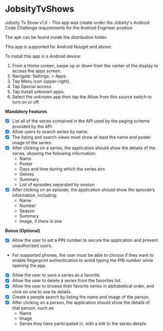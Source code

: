 # JobsityTvShows

Jobsity Tv Show v1.0 - This app was create under the Jobsity's Android Code Challenge requirements for the Android Engineer position

The apk can be found inside the distribution folder.

This app is supported for Android Nougat and above.

To install this app in a Android device:
1) From a Home screen, swipe up or down from the center of the display to access the apps screen.
2) Navigate: Settings. > Apps.
3) Tap Menu icon (upper-right).
4) Tap Special access.
5) Tap Install unknown apps.
6) Select the unknown app then tap the Allow from this source switch to turn on or off.

**Mandatory Features**
- [x] List all of the series contained in the API used by the paging scheme provided by the API.
- [x] Allow users to search series by name.
- [x] The listing and search views must show at least the name and poster image of the 
series.
- [x] After clicking on a series, the application should show the details of the series, showing
the following information:
  - Name
  - Poster
  - Days and time during which the series airs
  - Genres
  - Summary
  - List of episodes separated by season
- [x] After clicking on an episode, the application should show the episode’s information, including:
  - Name
  - Number
  - Season
  - Summary
  - Image, if there is one

**Bonus (Optional)**
- [x] Allow the user to set a PIN number to secure the application and prevent unauthorized users.
- For supported phones, the user must be able to choose if they want to enable fingerprint authentication to avoid typing the PIN number while opening the app.
- [x] Allow the user to save a series as a favorite.
- [x] Allow the user to delete a series from the favorites list.
- [x] Allow the user to browse their favorite series in alphabetical order, and click on one to
see its details.
- [x] Create a people search by listing the name and image of the person.
- [x] After clicking on a person, the application should show the details of that person, such
as:
  - Name
  - Image
  - Series they have participated in, with a link to the series details.

